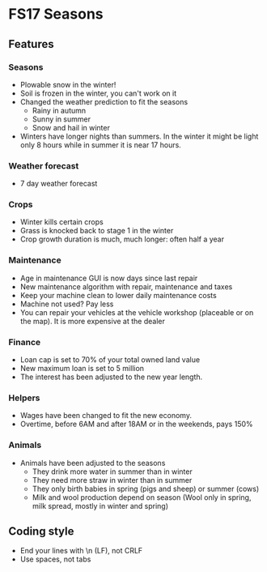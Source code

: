 # FS17 Seasons

## Features

### Seasons
- Plowable snow in the winter!
- Soil is frozen in the winter, you can't work on it
- Changed the weather prediction to fit the seasons
  - Rainy in autumn
  - Sunny in summer
  - Snow and hail in winter
- Winters have longer nights than summers. In the winter it might be light only 8 hours while in summer it is near 17 hours.

### Weather forecast
- 7 day weather forecast

### Crops
- Winter kills certain crops
- Grass is knocked back to stage 1 in the winter
- Crop growth duration is much, much longer: often half a year

### Maintenance
- Age in maintenance GUI is now days since last repair
- New maintenance algorithm with repair, maintenance and taxes
- Keep your machine clean to lower daily maintenance costs
- Machine not used? Pay less
- You can repair your vehicles at the vehicle workshop (placeable or on the map). It is more expensive at the dealer

### Finance
- Loan cap is set to 70% of your total owned land value
- New maximum loan is set to 5 million
- The interest has been adjusted to the new year length.

### Helpers
- Wages have been changed to fit the new economy.
- Overtime, before 6AM and after 18AM or in the weekends, pays 150%

### Animals
- Animals have been adjusted to the seasons
  - They drink more water in summer than in winter
  - They need more straw in winter than in summer
  - They only birth babies in spring (pigs and sheep) or summer (cows)
  - Milk and wool production depend on season (Wool only in spring, milk spread, mostly in winter and spring)

## Coding style

- End your lines with \n (LF), not CRLF
- Use spaces, not tabs
